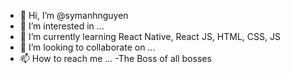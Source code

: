 - 👋 Hi, I’m @symanhnguyen
- 👀 I’m interested in ...
- 🌱 I’m currently learning React Native, React JS, HTML, CSS, JS
- 💞️ I’m looking to collaborate on ...
- 📫 How to reach me ...
-The Boss of all bosses

<!---
symanhnguyen/symanhnguyen is a ✨ special ✨ repository because its `README.md` (this file) appears on your GitHub profile.
You can click the Preview link to take a look at your changes.
--->
